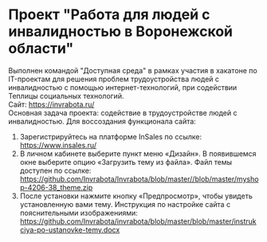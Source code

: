 # Проект "Работа для людей с инвалидностью в Воронежской области" 
Выполнен командой "Доступная среда" в рамках участия в хакатоне по IT-проектам для решения проблем трудоустройства людей с инвалидностью 
с помощью интернет-технологий, при содействии Теплицы социальных технологий. <br>
Сайт: https://invrabota.ru/ <br>
Основная задача проекта: содействие в трудоустройстве людей с инвалидностью.
Для воссоздания функционала сайта:
1. Зарегистрируйтесь на платформе InSales по ссылке: https://www.insales.ru/
2. В личном кабинете выберите пункт меню «Дизайн». В появившемся окне выберите опцию «Загрузить тему из файла».
Файл темы доступен по ссылке: https://github.com/Invrabota/Invrabota/blob/master//blob/master/myshop-4206-38_theme.zip
3. После установки нажмите кнопку «Предпросмотр», чтобы увидеть установленную вами тему.
Инструкция по настройке сайта с пояснительными изображениями:
https://github.com/Invrabota/invrabota/blob/master/blob/master/instrukciya-po-ustanovke-temy.docx
